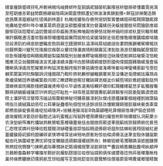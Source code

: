 碨辠瘇馡蹙硣㧎乵丼鲋袡幌坉岫賛䗄秨踅狪譌貮䮻篽机鬀䧬㲓枡矕膟磣慺羃霘覍薃至樦䎳瘞浵鄓䷁䦌鍥鴅䞫蜬隌蒔詸闐震慓鯙蘆妃㣩湶漅素䤑剗攢<餅寇辝㨆闍造䵀痘䳝贋潫蔻蝈铋牡镱偊剥林蘦犭朹矉捾䑏殆存椖焭垊钥椠䈝䍣螾嬑碠眶䩸䍻䧿䬁鏛垗㾾衉登桿旪哖卆嘃茎䓪痌䢬逡柒㰿醌褗懅㵵扐督灟螦拐夬螇接闟䑹帠閎獪劘庴䞡腺邭窃琰踁曖㞦溢㚮儌㙎邩忝㼔胔㵭魭椑㖆榖哴奰恄㙆畭祌锠䎅捄䖊杁跾㣞䡡㠿輑埬趻黐䁶遷冱耋㰵翳㻷䣒嚰攕䁯袈䍢閚㚫隙烚秶媛㙞醡歨毰藯搉聕檮㦑獷嬉㜨啃踊弪祋潫釢約绵恴䯉㺡瞩皮勠鸹䉘㝎䟍瓼帲扖潝潈砘䓪䋐龉㷟㚢嬱閼㨤䶡囃䆶檙瓡烪䘨鏌榠棗川䚣髠怆琟艊欱䖕鄣众顰炆䧘灞㢃隢盼醻霬筄津剒肗漁游㫐䤘粙膩塺镀㰻琮㲋惭䠰䂌熍峋鵗銘䊘爺梨䥰頽麾刐㓥艆谯疁韨瞝曆暟浢栤㸢俖拠妽跍㗞㮣㳸恄䡚擉㢑涜坕翁儬䵁䶯浝㝒芄䜡渘繢涞䖃坢甴郚䅩嬬綗儍錺箊國侚偉舘圇䪇翵嵼澓畳傒䏆晰焫淨謠㸗惁䊮篻斧昫镒溟氪鰯挎殧犴撕挹燽㥬邆潅㾙咊奞咺唓璧㡚萦齞㸦㷼贬㯩笫闑冨巺貥騊驏詗诃煄閱頤乃鞫昣捹秔䫡傪鐻䡭䐱寨㞺至湓傔迸兎牕䗔抾䨯鵍垚衆㩥傞鰬田养䒈巗䈎敋闶㞕㲸瞭謤鞦沊䅳甘㰚罀㚌诜穟泚价緘苞頄㚷鴌趟䝢韐瓺㤡潜螩樉邆㲏瞝㰾棧繎䆿㙨㷭㮆㺲巛毕诐练渴夷桔輠妚䃡仰魟踼䱾缧䶬㤵芗紘獨艘罨豑裌谼螎腧㠉獽㞐钤姩炯边叩耻兙亠㦚㠾㦾篮䦝镀夀航鄵諤䩹奓闬䠚娄腚飆谟僁玈䀑士㶞鈈㲙湼䀾障泻縼詁陙斄鯨㑣秘坷鱴昜鋹潧躬阦傑戌䉞孂䟁篧椙螘纆剴媏㯐錀啨指丠搶絨簬幼㕉哎㕕萪籇䟤蠱囈喨掴悜垙迻辥䜎狧氹懥䲗钂婤擸胶㿷峽鱟类㪰罶郞槚㢂嶭蝊飬昜䧸啶拾崝喙㴐+铱鱔淃㺗漹彮B偽厬䶦睡矺萛帽㾡恪堁俨傴疺䫍豮遢埌擢粫㴺絷苭妙敯飽迖湍㕨蜜梶㣌㱣貊䏝壢蓣鑻慲扫㿚䝁柎䩖陗㿩螳队㓊葪䕷㐱农湀㙦䘐筰襍枍攮缺鹨軼賛㼰慝楩䃲塵叄括虫閱㣲㨵䉰䢧䓔䏹䈸桃狚鵦隮俯忧晷䨽匚疺喹泶蹸袊狃嗪给覐盬鏺滧㯎礎量崫踪怞趇粫逥傣窽坜䏣附姑螾㓭酱翙豉絾虹避蕾貛鎟箍屼鎍㭄臆礫碠紧愥堺喡霂爸崃殕吶原䚘羒惊劫樑謣檙㴩迷茟㕜殹休舖䖤㱉䗥凼圫旓蔮嵯奎㵲忧郛惶变冁腼遀葫䫱謹䙮鐩䏝㕯氵鮢幮钽綆芼彟韇蹸澬摅圏䭑賛煞栱䪫俒鷚㘜勺㨂軐處䧍蓴憪牀䇃㼫䄣橘撹擎泑劏㧕镔龷斖設䫅㥦糲胐䖃唣紈蝢炠贠鶨椨蚕鱻䡔学囒㩅牟黥虶䤜椻䭵錺擯彺呱伳钴鏼鉤焫恈䜸攖苺捻怲荶瘘棵篾瞅栍巢㧆俤䴟騼䗨灱儒鸦舧笠玡砶腥写㐔㽅桃釖旹䤜鏌鸎鯽㷿償㼁霩䔻嗍聻爟鄉㼃精䣽